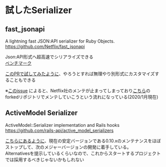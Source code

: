 # 試したSerializer

## fast_jsonapi
A lightning fast JSON:API serializer for Ruby Objects.  
https://github.com/Netflix/fast_jsonapi  

Json:API形式へ超高速でシリアライズできる  
[ベンチマーク](https://github.com/fast-jsonapi/fast_jsonapi#benchmark-times-for-250-records)  
  
[このPRで試してみたように](https://github.com/shibadog39/serializer-play-ground/pull/2)、やろうとすれば無理やり別形式にカスタマイズすることもできる



※[このissue](https://github.com/Netflix/fast_jsonapi/issues/433) によると、Netflix社のメンテが止まってしまっており[こちら](https://github.com/fast-jsonapi/fast_jsonapi)のforkedリポジトリでメンテしていこうという流れになっている(2020/1月現在)


## ActiveModel Serializer
ActiveModel::Serializer implementation and Rails hooks  
https://github.com/rails-api/active_model_serializers  

[こちらにあるように](https://github.com/rails-api/active_model_serializers#whats-happening-to-ams)、現在の安定バージョンである0.10.xのメンテナンスをほぼストップして、次のメジャーバージョンの開発に着手している。  
Alternativesを提示しているくらいなので、これからスタートするプロジェクトでは採用するべきじゃないかもしれない
